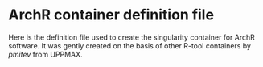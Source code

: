 # ArchR container definition file
Here is the definition file used to create the singularity container for ArchR software.
It was gently created on the basis of other R-tool containers by *pmitev* from UPPMAX.

